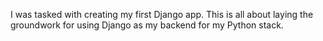 I was tasked with creating my first Django app. This is all about laying the groundwork for using Django as my backend for my Python stack.
